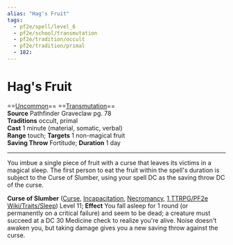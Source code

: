 ```yaml
---
alias: "Hag's Fruit"
tags:
  - pf2e/spell/level_6
  - pf2e/school/transmutation
  - pf2e/tradition/occult
  - pf2e/tradition/primal
  - 182:
---
```


# Hag's Fruit

==[Uncommon](Uncommon.md)== ==[Transmutation](Transmutation.md)==  
__Source__ Pathfinder Graveclaw pg. 78  
**Traditions** occult, primal  
**Cast** 1 minute (material, somatic, verbal)  
**Range** touch; **Targets** 1 non-magical fruit  
**Saving Throw** Fortitude; **Duration** 1 day

---

You imbue a single piece of fruit with a curse that leaves its victims in a magical sleep. The first person to eat the fruit within the spell's duration is subject to the Curse of Slumber, using your spell DC as the saving throw DC of the curse.

**Curse of Slumber** ([Curse](Curse.md), [Incapacitation](Incapacitation.md), [Necromancy](Necromancy.md), [1 TTRPG/PF2e Wiki/Traits/Sleep](1%20TTRPG/PF2e%20Wiki/Traits/Sleep)) Level 11; **Effect** You fall asleep for 1 round (or permanently on a critical failure) and seem to be dead; a creature must succeed at a DC 30 Medicine check to realize you're alive. Noise doesn't awaken you, but taking damage gives you a new saving throw against the curse.
